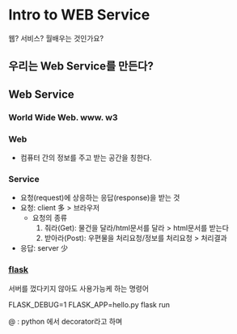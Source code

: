 # Intro to WEB Service

웹? 서비스? 월배우는 것인가요?

## 우리는 Web Service를 만든다?

## Web Service

### World Wide Web. www. w3

### Web 

- 컴퓨터 간의 정보를 주고 받는 공간을 칭한다.

### Service 

- 요청(request)에 상응하는 응답(response)을 받는 것
- 요청: client 多 > 브라우저
  - 요청의 종류
    1. 줘라(Get): 물건을 달라/html문서를 달라 > html문서를 받는다
    2. 받아라(Post): 우편물을 처리요청/정보를 처리요청 > 처리결과
- 응답: server 少

### [flask](<http://flask.pocoo.org/>)

서버를 껐다키지 않아도 사용가능케 하는 명령어 

FLASK_DEBUG=1 FLASK_APP=hello.py flask run

@ : python 에서 decorator라고 하며 